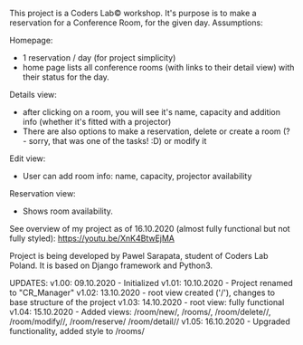 This project is a Coders Lab© workshop. It's purpose is to make a reservation for a Conference Room, for the given day.
Assumptions:

Homepage:
* 1 reservation / day (for project simplicity)
* home page lists all conference rooms (with links to their detail view) with their status for the day.


Details view:
* after clicking on a room, you will see it's name, capacity and addition info (whether it's fitted with a projector)
* There are also options to make a reservation, delete or create a room (? - sorry, that was one of the tasks! :D) or modify it

Edit view:
* User can add room info: name, capacity, projector availability

Reservation view:
* Shows room availability.


See overview of my project as of 16.10.2020 (almost fully functional but not fully styled): https://youtu.be/XnK4BtwEjMA

Project is being developed by Pawel Sarapata, student of Coders Lab Poland. It is based on Django framework and Python3.

UPDATES:
v1.00: 09.10.2020 - Initialized
v1.01: 10.10.2020 - Project renamed to "CR_Manager"
v1.02: 13.10.2020 - root view created ('/'), changes to base structure of the project
v1.03: 14.10.2020 - root view: fully functional
v1.04: 15.10.2020 - Added views: /room/new/, /rooms/, /room/delete/<id>/, /room/modify/<id>/, /room/reserve/<id>
		                  /room/detail/<id>/
v1.05: 16.10.2020 - Upgraded functionality, added style to /rooms/ 
